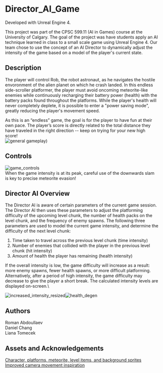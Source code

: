 # Director_AI_Game

Developed with Unreal Engine 4. 

This project was part of the CPSC 599.11 (AI in Games) course at the University of Calgary. The goal of the project was have students apply an AI technique learned in class to a small scale game using Unreal Engine 4. Our team chose to use the concept of an AI Director to dynamically adjust the intensity of the game based on a model of the player's current state.

## Description

The player will control Rob, the robot astronaut, as he navigates the hostile envoronment of the alien planet on which he crash landed. In this endless side-scroller platformer, the player must avoid oncoming meteorite-like enemies while continuously recharging their battery power (health) with the battery packs found throughout the platforms. While the player's health will never completely deplete, it is possible to enter a "power saving mode", greatly reducing the player's movement speed. 

As this is an “endless” game, the goal is for the player to have fun at their own pace. The player’s score is directly related to the total distance they have traveled in the right direction -- keep on trying for your new high score!\
![general gameplay)](https://github.com/raboull/Director_AI_Game/assets/60552485/97e90481-7e25-45a0-8e46-77e769240657)

## Controls
![game_controls](https://github.com/raboull/Director_AI_Game/assets/60552485/26f93550-cb6d-4e74-bf60-4163420ed7f0)\
When the game intensity is at its peak, careful use of the downwards slam is key to precise meteorite evasion!

## Director AI Overview
The Director AI is aware of certain parameters of the current game session. The Director AI then uses these parameters to adjust the platforming difficulty of the upcoming level chunk, the number of health packs on the level chunk, and the frequency of enemy spawns.
The following  three parameters are used to model the current game intensity, and determine the difficulty of the next level chunk:
1)  Time taken to travel across the previous level chunk (time intensity)
2)  Number of enemies that collided with the player in the previous level chunk (hit intensity)
3)  Amount of health the player has remaining (health intensity)

If the overall intensity is low, the game difficulty will increase as a result: more enemy spawns, fewer health spawns, or more difficult platforming. Alternatively, after a period of high intensity, the game difficulty may decrease to give the player a short break. The calculated intensity levels are displayed on-screen.\

![increased_intensity_resized](https://github.com/raboull/Director_AI_Game/assets/60552485/ef9bd695-914f-4e93-b1dd-409ab87062a6)![health_degen](https://github.com/raboull/Director_AI_Game/assets/60552485/c030c5c9-9d87-41b0-8c46-53ca6f809b8d)




## Authors

Roman Abdoullaev\
Daniel Chang\
Liana Tomecek

## Assets and Acknowledgements
[Character, platforms, meteorite, level items, and background sprites](https://www.gameart2d.com/freebies.html)\
[Improved camera movement inspiration](https://drive.google.com/file/d/1-pvYL14P3f2tW88xg-Nhr-LfU99FTQb1/view)

